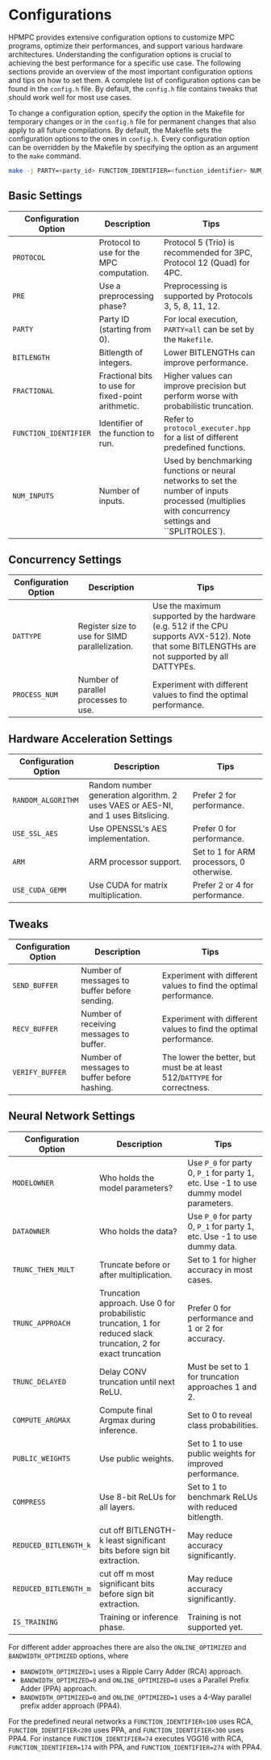 # Configurations

HPMPC provides extensive configuration options to customize MPC programs, optimize their performances, and support various hardware architectures. Understanding the configuration options is crucial to achieving the best performance for a specific use case. The following sections provide an overview of the most important configuration options and tips on how to set them.
A complete list of configuration options can be found in the `config.h` file.
By default, the `config.h` file contains tweaks that should work well for most use cases.

To change a configuration option, specify the option in the Makefile for temporary changes or in the `config.h` file for permanent changes that also apply to all future compilations.
By default, the Makefile sets the configuration options to the ones in `config.h`. Every configuration option can be overridden by the Makefile by specifying the option as an argument to the `make` command. 
```bash
make -j PARTY=<party_id> FUNCTION_IDENTIFIER=<function_identifier> NUM_INPUTS=<num_inputs>
```

## Basic Settings

| Configuration Option | Description | Tips |
| --- | --- | --- |
| `PROTOCOL` | Protocol to use for the MPC computation. | Protocol 5 (Trio) is recommended for 3PC, Protocol 12 (Quad) for 4PC. |
| `PRE` | Use a preprocessing phase? | Preprocessing is supported by Protocols 3, 5, 8, 11, 12. |
| `PARTY` | Party ID (starting from 0). | For local execution, `PARTY=all` can be set by the `Makefile`. |
| `BITLENGTH` | Bitlength of integers. | Lower BITLENGTHs can improve performance.  |
| `FRACTIONAL` | Fractional bits to use for fixed-point arithmetic. | Higher values can improve precision but perform worse with probabilistic truncation. |
| `FUNCTION_IDENTIFIER` | Identifier of the function to run. | Refer to `protocol_executer.hpp` for a list of different predefined functions. |
| `NUM_INPUTS` | Number of inputs. | Used by benchmarking functions or neural networks to set the number of inputs processed (multiplies with concurrency settings and ``SPLITROLES`). |

## Concurrency Settings

| Configuration Option | Description | Tips |
| --- | --- | --- |
| `DATTYPE` | Register size to use for SIMD parallelization. | Use the maximum supported by the hardware (e.g. 512 if the CPU supports AVX-512). Note that some BITLENGTHs are not supported by all DATTYPEs. |
| `PROCESS_NUM` | Number of parallel processes to use. | Experiment with different values to find the optimal performance. |


## Hardware Acceleration Settings

| Configuration Option | Description | Tips |
| --- | --- | --- | 
| `RANDOM_ALGORITHM` | Random number generation algorithm. 2 uses VAES or AES-NI, and 1 uses Bitslicing. | Prefer 2 for performance. |
| `USE_SSL_AES` | Use OPENSSL's AES implementation. | Prefer 0 for performance. |
| `ARM` | ARM processor support. | Set to 1 for ARM processors, 0 otherwise. |
| `USE_CUDA_GEMM` | Use CUDA for matrix multiplication. | Prefer 2 or 4 for performance. |

## Tweaks

| Configuration Option | Description | Tips |
| --- | --- | --- |
| `SEND_BUFFER` | Number of messages to buffer before sending. | Experiment with different values to find the optimal performance. |
| `RECV_BUFFER` | Number of receiving messages to buffer. | Experiment with different values to find the optimal performance. |
| `VERIFY_BUFFER` | Number of messages to buffer before hashing. | The lower the better, but must be at least 512/`DATTYPE` for correctness. |

## Neural Network Settings

| Configuration Option | Description | Tips |
| --- | --- | --- |
| `MODELOWNER` | Who holds the model parameters? | Use `P_0` for party 0, `P_1` for party 1, etc. Use -1 to use dummy model parameters. |
| `DATAOWNER` | Who holds the data? | Use `P_0` for party 0, `P_1` for party 1, etc. Use -1 to use dummy data. |
| `TRUNC_THEN_MULT` | Truncate before or after multiplication. | Set to 1 for higher accuracy in most cases. |
| `TRUNC_APPROACH` | Truncation approach. Use 0 for probabilistic truncation, 1 for reduced slack truncation, 2 for exact truncation | Prefer 0 for performance and 1 or 2 for accuracy. |
| `TRUNC_DELAYED` | Delay CONV truncation until next ReLU. | Must be set to 1 for truncation approaches 1 and 2. |
| `COMPUTE_ARGMAX` | Compute final Argmax during inference. | Set to 0 to reveal class probabilities. |
| `PUBLIC_WEIGHTS` | Use public weights. | Set to 1 to use public weights for improved performance. |
| `COMPRESS` | Use 8-bit ReLUs for all layers. | Set to 1 to benchmark ReLUs with reduced bitlength. |
| `REDUCED_BITLENGTH_k` | cut off BITLENGTH-k least significant bits before sign bit extraction. | May reduce accuracy significantly. |
| `REDUCED_BITLENGTH_m` | cut off m most significant bits before sign bit extraction. | May reduce accuracy significantly. |
| `IS_TRAINING` | Training or inference phase. | Training is not supported yet. |

For different adder approaches there are also the `ONLINE_OPTIMIZED` and `BANDWIDTH_OPTIMIZED` options, where

- `BANDWIDTH_OPTIMIZED=1` uses a Ripple Carry Adder (RCA) approach.
- `BANDWIDTH_OPTIMIZED=0` and `ONLINE_OPTIMIZED=0` uses a Parallel Prefix Adder (PPA) approach.
- `BANDWIDTH_OPTIMIZED=0` and `ONLINE_OPTIMIZED=1` uses a 4-Way parallel prefix adder approach (PPA4).

For the predefined neural networks a `FUNCTION_IDENTIFIER<100` uses RCA, `FUNCTION_IDENTIFIER<200` uses PPA, and `FUNCTION_IDENTIFIER<300` uses PPA4. For instance `FUNCTION_IDENTIFIER=74` executes VGG16 with RCA, `FUNCTION_IDENTIFIER=174` with PPA, and `FUNCTION_IDENTIFIER=274` with PPA4.





